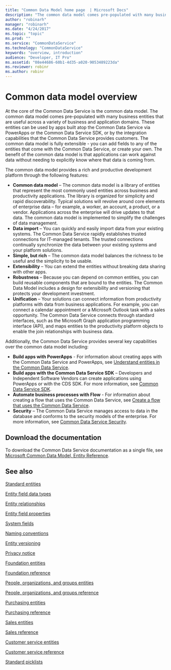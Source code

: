 ```yaml
---
title: "Common Data Model home page  | Microsoft Docs"
description: "The common data model comes pre-populated with many business entities that are useful across a variety of business and application domains."
author: "robinarh"
manager: "robinarh"
ms.date: "4/24/2017"
ms.topic: "topic"
ms.prod: ""
ms.service: "CommonDataService"
ms.technology: "CommonDataService"
keywords: "overview, introduction"
audience: "Developer, IT Pro"
ms.assetid: "08e44686-60b1-4d35-a020-9053489223da"
ms.reviewer: robinr
ms.author: robinr
---
```


# Common data model overview

At the core of the  Common Data Service is the common data model.  The common data model comes pre-populated with many business entities that are useful across a variety of business and application domains.  These entities can be used by apps built atop the Common Data Service via PowerApps or the Common Data Service SDK, or by the integration capabilities that the Common Data Service provides customers.  The common data model is fully extensible - you can add fields to any of the entities that come with the Common Data Service, or create your own. The benefit of the common data model is that applications can work against data without needing to explicitly know where that data is coming from.  

The common data model provides a rich and productive development platform through the following features: 

* __Common data model__ – The common data model is a library of entities that represent the most commonly used entities across business and productivity applications. The library is organized for simplicity and rapid discoverability. Typical solutions will revolve around core elements of enterprise data – for example, a worker, an account, a product, or a vendor. Applications across the enterprise will drive updates to that data. The common data model is implemented to simplify the challenges of data management.
* __Data import__ – You can quickly and easily import data from your existing systems. The Common Data Service rapidly establishes trusted connections for IT-managed tenants. The trusted connections continually synchronize the data between your existing systems and your platform solutions.
* __Simple, but rich__ – The common data model balances the richness to be useful and the simplicity to be usable. 
* __Extensibility__ – You can extend the entities without breaking data sharing with other apps. 
* __Robustness__ – Because you can depend on common entities, you can build reusable components that are bound to the entities. The Common Data Model includes a design for extensibility and versioning that protects your development investment.
* __Unification__ – Your solutions can connect information from productivity platforms with data from business applications. For example, you can connect a calendar appointment or a Microsoft Outlook task with a sales opportunity. The Common Data Service connects through standard interfaces, such as the Microsoft Graph application programming interface (API), and maps entities to the productivity platform objects to enable the join relationships with business data.

Additionally, the Common Data Service provides several key capabilities over the common data model including:

* __Build apps with PowerApps__ - For information about creating apps with the Common Data Service and PowerApps, see [Understand entities in the Common Data Service](https://powerapps.microsoft.com/tutorials/data-platform-intro/ "Understand entities in the Common Data Service").
* __Build apps with the Common Data Service SDK__ – Developers and Independent Software Vendors can create applications using PowerApps or with the CDS SDK. For more information, see [Common Data Service SDK](cds-sdk-home-page.md).
* __Automate business processes with Flow__ - For information about creating a flow that uses the Common Data Service, see [Create a flow that uses the Common Data Service](https://flow.microsoft.com/documentation/common-data-model-intro/ "Create a flow that uses the Common Data Service").
* __Security__ – The Common Data Service manages access to data in the database and conforms to the security models of the enterprise.  For more information, see [Common Data Service Security](security-home-page.md).

## Download the documentation
To download the Common Data Service documentation as a single file, see [Microsoft Common Data Model, Entity Reference](http://download.microsoft.com/download/8/9/5/8956ED58-A9B0-40DF-8CB0-BC13AD8DB6E2/CDMEntityReference.docx "Microsoft Common Data Model, Entity Reference").

## See also

[Standard entities](standard-entities.md)

[Entity field data types](field-data-types.md)

[Entity relationships](relationships.md)

[Entity field properties](field-properties.md)

[System fields](system-fields.md)

[Naming conventions](naming-conventions.md)

[Entity versioning](versioning.md)

[Privacy notice](privacy-notice.md)

[Foundation entities](entities-foundation.md)

[Foundation reference](entity-tables/foundation.md)

[People, organizations, and groups entities](entities-person-organization-group.md)

[People, organizations, and groups reference](entity-tables/person-organization-group.md)

[Purchasing entities](entities-purchasing.md)

[Purchasing reference](entity-tables/purchasing.md)

[Sales entities](entities-sales.md)

[Sales reference](entity-tables/sales.md)

[Customer service entities](entities-customer-service.md)

[Customer service reference](entity-tables/customer-service.md)

[Standard picklists](standard-picklists.md)




